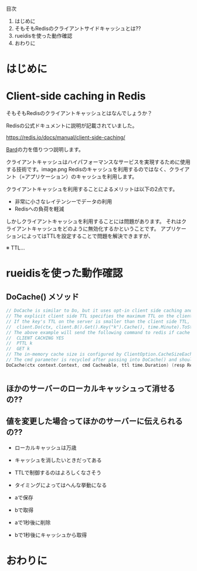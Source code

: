目次
1. はじめに
1. そもそもRedisのクライアントサイドキャッシュとは??
1. rueidisを使った動作確認
1. おわりに

# はじめに

# Client-side caching in Redis

そもそもRedisのクライアントキャッシュとはなんでしょうか？

Redisの公式ドキュメントに説明が記載されていました。

https://redis.io/docs/manual/client-side-caching/

[Bard](https://bard.google.com/)の力を借りつつ説明します。

クライアントキャッシュはハイパフォーマンスなサービスを実現するために使用する技術です。image.png
Redisのキャッシュを利用するのではなく、クライアント（=アプリケーション）のキャッシュを利用します。

クライアントキャッシュを利用することによるメリットは以下の2点です。

- 非常に小さなレイテンシーでデータの利用
- Redisへの負荷を軽減

しかしクライアントキャッシュを利用することには問題があります。
それはクライアントキャッシュをどのように無効化するかということです。
アプリケーションによってはTTLを設定することで問題を解決できますが、

※ TTL...

# rueidisを使った動作確認

## DoCache() メソッド

```go
// DoCache is similar to Do, but it uses opt-in client side caching and requires a client side TTL.
// The explicit client side TTL specifies the maximum TTL on the client side.
// If the key's TTL on the server is smaller than the client side TTL, the client side TTL will be capped.
//  client.Do(ctx, client.B().Get().Key("k").Cache(), time.Minute).ToString()
// The above example will send the following command to redis if cache miss:
//  CLIENT CACHING YES
//  PTTL k
//  GET k
// The in-memory cache size is configured by ClientOption.CacheSizeEachConn.
// The cmd parameter is recycled after passing into DoCache() and should not be reused.
DoCache(ctx context.Context, cmd Cacheable, ttl time.Duration) (resp RedisResult)
```

# 

## ほかのサーバーのローカルキャッシュって消せるの??

## 値を変更した場合ってほかのサーバーに伝えられるの??

- ローカルキャッシュは万歳
- キャッシュを消したいときだってある
- TTLで制御するのはよろしくなさそう
- タイミングによってはへんな挙動になる

- aで保存
- bで取得
- aで1秒後に削除
- bで1秒後にキャッシュから取得

# おわりに
